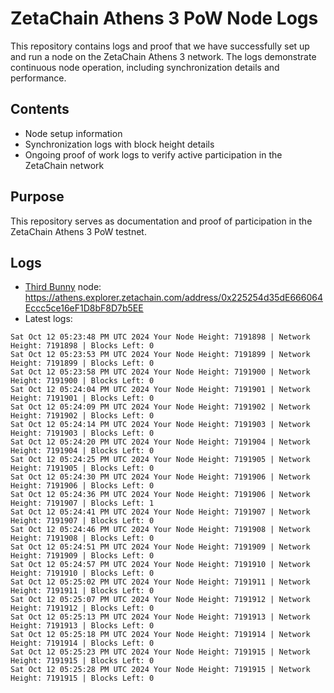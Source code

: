 # ZetaChain Athens 3 PoW Node Logs
This repository contains logs and proof that we have successfully set up and run a node on the ZetaChain Athens 3 network. The logs demonstrate continuous node operation, including synchronization details and performance.

## Contents
- Node setup information
- Synchronization logs with block height details
- Ongoing proof of work logs to verify active participation in the ZetaChain network

## Purpose
This repository serves as documentation and proof of participation in the ZetaChain Athens 3 PoW testnet.

## Logs

- [Third Bunny](https://thirdbunny.xyz/) node: https://athens.explorer.zetachain.com/address/0x225254d35dE666064Eccc5ce16eF1D8bF8D7b5EE
- Latest logs:
```
Sat Oct 12 05:23:48 PM UTC 2024 Your Node Height: 7191898 | Network Height: 7191898 | Blocks Left: 0
Sat Oct 12 05:23:53 PM UTC 2024 Your Node Height: 7191899 | Network Height: 7191899 | Blocks Left: 0
Sat Oct 12 05:23:58 PM UTC 2024 Your Node Height: 7191900 | Network Height: 7191900 | Blocks Left: 0
Sat Oct 12 05:24:04 PM UTC 2024 Your Node Height: 7191901 | Network Height: 7191901 | Blocks Left: 0
Sat Oct 12 05:24:09 PM UTC 2024 Your Node Height: 7191902 | Network Height: 7191902 | Blocks Left: 0
Sat Oct 12 05:24:14 PM UTC 2024 Your Node Height: 7191903 | Network Height: 7191903 | Blocks Left: 0
Sat Oct 12 05:24:20 PM UTC 2024 Your Node Height: 7191904 | Network Height: 7191904 | Blocks Left: 0
Sat Oct 12 05:24:25 PM UTC 2024 Your Node Height: 7191905 | Network Height: 7191905 | Blocks Left: 0
Sat Oct 12 05:24:30 PM UTC 2024 Your Node Height: 7191906 | Network Height: 7191906 | Blocks Left: 0
Sat Oct 12 05:24:36 PM UTC 2024 Your Node Height: 7191906 | Network Height: 7191907 | Blocks Left: 1
Sat Oct 12 05:24:41 PM UTC 2024 Your Node Height: 7191907 | Network Height: 7191907 | Blocks Left: 0
Sat Oct 12 05:24:46 PM UTC 2024 Your Node Height: 7191908 | Network Height: 7191908 | Blocks Left: 0
Sat Oct 12 05:24:51 PM UTC 2024 Your Node Height: 7191909 | Network Height: 7191909 | Blocks Left: 0
Sat Oct 12 05:24:57 PM UTC 2024 Your Node Height: 7191910 | Network Height: 7191910 | Blocks Left: 0
Sat Oct 12 05:25:02 PM UTC 2024 Your Node Height: 7191911 | Network Height: 7191911 | Blocks Left: 0
Sat Oct 12 05:25:07 PM UTC 2024 Your Node Height: 7191912 | Network Height: 7191912 | Blocks Left: 0
Sat Oct 12 05:25:13 PM UTC 2024 Your Node Height: 7191913 | Network Height: 7191913 | Blocks Left: 0
Sat Oct 12 05:25:18 PM UTC 2024 Your Node Height: 7191914 | Network Height: 7191914 | Blocks Left: 0
Sat Oct 12 05:25:23 PM UTC 2024 Your Node Height: 7191915 | Network Height: 7191915 | Blocks Left: 0
Sat Oct 12 05:25:28 PM UTC 2024 Your Node Height: 7191915 | Network Height: 7191915 | Blocks Left: 0
```
